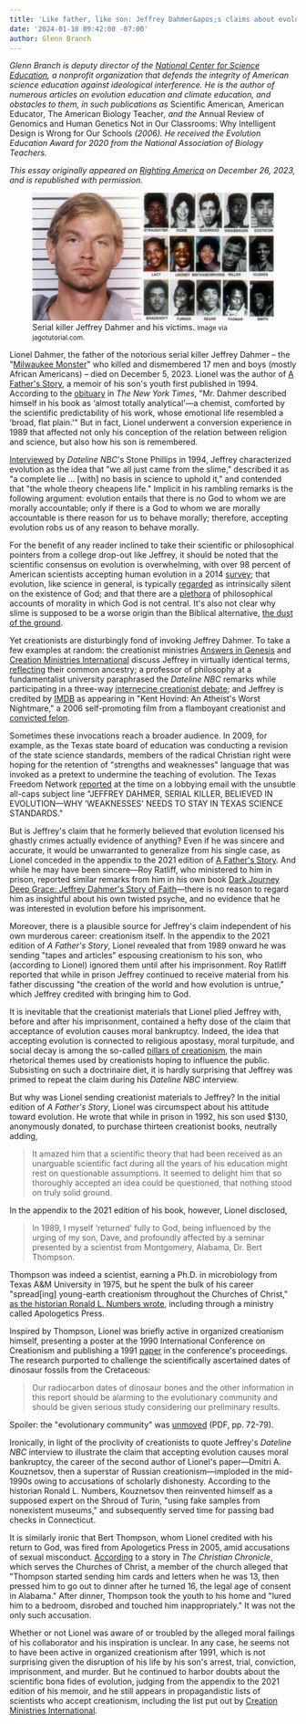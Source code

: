 ```yaml
---
title: 'Like father, like son: Jeffrey Dahmer&apos;s claims about evolution in light of Lionel Dahmer&apos;s creationism'
date: '2024-01-10 09:42:00 -07:00'
author: Glenn Branch
---
```


<div>

<p><i>Glenn Branch is deputy director of the <a href="https://ncse.ngo/">National Center for Science Education</a>, a nonprofit organization that defends the integrity of American science education against ideological interference. He is the author of numerous articles on evolution education and climate education, and obstacles to them, in such publications as </i>Scientific American<i>, </i>American Educator<i>, </i>The American Biology Teacher<i>, and the </i>Annual Review of Genomics and Human Genetics <i, and the co-editor, with Eugenie C. Scott, of </i>Not in Our Classrooms: Why Intelligent Design is Wrong for Our Schools<i> (2006). He received the Evolution Education Award for 2020 from the National Association of Biology Teachers.</i></p>

<p><i>This essay originally appeared on <a href="https://rightingamerica.net/like-father-like-son-jeffrey-dahmers-claims-about-evolution-in-light-of-lionel-dahmers-creationism/https:/rightingamerica.net/">Righting America</a> on December 26, 2023, and is republished with permission.</i></p>

<figure>
<img src="/uploads/2024/Branch_Dahmer_Article.jpg" alt="Jeffrey Dahmer and his victims"/>
<figcaption><a href=""></a>Serial killer Jeffrey Dahmer and his victims. <small>Image via jagotutorial.com.</small>
</figcaption>
</figure>

<p>Lionel Dahmer, the father of the notorious serial killer Jeffrey Dahmer – the "<a href="https://www.biography.com/crime/jeffrey-dahmer">Milwaukee Monster</a>" who killed and dismembered 17 men and boys (mostly African Americans) – died on December 5, 2023. Lionel was the author of <a href="https://www.tatteredcover.com/book/9781635615630">A Father's Story</a>, a memoir of his son's youth first published in 1994. According to the <a href="https://www.nytimes.com/2023/12/12/us/lionel-dahmer-dead.html">obituary</a> in <i>The New York Times</i>, "Mr. Dahmer described himself in his book as ‘almost totally analytical'—a chemist, comforted by the scientific predictability of his work, whose emotional life resembled a ‘broad, flat plain.'" But in fact, Lionel underwent a conversion experience in 1989 that affected not only his conception of the relation between religion and science, but also how his son is remembered.</p>

<!--more-->

<p><a href="https://www.youtube.com/watch?v=6tSxuyM93Js">Interviewed</a> by <i>Dateline NBC</i>'s Stone Phillips in 1994, Jeffrey characterized evolution as the idea that "we all just came from the slime," described it as "a complete lie … [with] no basis in science to uphold it," and contended that "the whole theory cheapens life." Implicit in his rambling remarks is the following argument: evolution entails that there is no God to whom we are morally accountable; only if there is a God to whom we are morally accountable is there reason for us to behave morally; therefore, accepting evolution robs us of any reason to behave morally.</p>

<p>For the benefit of any reader inclined to take their scientific or philosophical pointers from a college drop-out like Jeffrey, it should be noted that the scientific consensus on evolution is overwhelming, with over 98 percent of American scientists accepting human evolution in a 2014 <a href="https://www.pewresearch.org/internet/2015/01/29/public-and-scientists-express-strikingly-different-views-about-science-related-issues/">survey</a>; that evolution, like science in general, is typically <a href="https://nap.nationalacademies.org/read/5787/chapter/6#58">regarded</a> as intrinsically silent on the existence of God; and that there are a <a href="https://plato.stanford.edu/entries/metaethics/">plethora</a> of philosophical accounts of morality in which God is not central. It's also not clear why slime is supposed to be a worse origin than the Biblical alternative, <a href="https://www.biblegateway.com/passage/?search=Genesis%202&amp;version=NIV">the dust of the ground</a>.</p>

<p>Yet creationists are disturbingly fond of invoking Jeffrey Dahmer. To take a few examples at random: the creationist ministries <a href="https://answersingenesis.org/search/?refinement=&amp;language=en&amp;q=dahmer">Answers in Genesis</a> and <a href="https://creation.com/search?q=dahmer">Creation Ministries International</a> discuss Jeffrey in virtually identical terms, <a href="https://ncse.ngo/trouble-paradise">reflecting</a> their common ancestry; a professor of philosophy at a fundamentalist university paraphrased the <i>Dateline NBC</i> remarks while participating in a three-way <a href="https://zondervanacademic.com/products/three-views-on-creation-and-evolution">internecine creationist debate</a>; and Jeffrey is credited by <a href="https://www.imdb.com/title/tt5661968/">IMDB</a> as appearing in "Kent Hovind: An Atheist's Worst Nightmare," a 2006 self-promoting film from a flamboyant creationist and <a href="https://www.pnj.com/story/news/local/2015/07/10/hovind-free-jail-back-pensacola/29969745/">convicted felon</a>. </p>

<p>Sometimes these invocations reach a broader audience. In 2009, for example, as the Texas state board of education was conducting a revision of the state science standards, members of the radical Christian right were hoping for the retention of "strengths and weaknesses" language that was invoked as a pretext to undermine the teaching of evolution. The Texas Freedom Network <a href="https://tfn.org/jeffrey-dahmer-believed-in-evolution/">reported</a> at the time on a lobbying email with the unsubtle all-caps subject line "JEFFREY DAHMER, SERIAL KILLER, BELIEVED IN EVOLUTION—WHY ‘WEAKNESSES' NEEDS TO STAY IN TEXAS SCIENCE STANDARDS."</p>

<p>But is Jeffrey's claim that he formerly believed that evolution licensed his ghastly crimes actually evidence of anything? Even if he was sincere and accurate, it would be unwarranted to generalize from his single case, as Lionel conceded in the appendix to the 2021 edition of <a href="https://www.tatteredcover.com/book/9781635615630">A Father's Story</a>. And while he may have been sincere—Roy Ratliff, who ministered to him in prison, reported similar remarks from him in his own book <a href="https://www.tatteredcover.com/book/9780976779025">Dark Journey Deep Grace: Jeffrey Dahmer's Story of Faith</a>—there is no reason to regard him as insightful about his own twisted psyche, and no evidence that he was interested in evolution before his imprisonment.</p>

<p>Moreover, there is a plausible source for Jeffrey's claim independent of his own murderous career: creationism itself. In the appendix to the 2021 edition of <i>A Father's Story</i>, Lionel revealed that from 1989 onward he was sending "tapes and articles" espousing creationism to his son, who (according to Lionel) ignored them until after his imprisonment. Roy Ratliff reported that while in prison Jeffrey continued to receive material from his father discussing "the creation of the world and how evolution is untrue," which Jeffrey credited with bringing him to God.</p>

<p>It is inevitable that the creationist materials that Lionel plied Jeffrey with, before and after his imprisonment, contained a hefty dose of the claim that acceptance of evolution causes moral bankruptcy. Indeed, the idea that accepting evolution is connected to religious apostasy, moral turpitude, and social decay is among the so-called <a href="https://shuddhashar.com/learning-from-the-american-evolution-wars/">pillars of creationism</a>, the main rhetorical themes used by creationists hoping to influence the public. Subsisting on such a doctrinaire diet, it is hardly surprising that Jeffrey was primed to repeat the claim during his <i>Dateline NBC</i> interview.</p>

<p>But why was Lionel sending creationist materials to Jeffrey? In the initial edition of <i>A Father's Story</i>, Lionel was circumspect about his attitude toward evolution. He wrote that while in prison in 1992, his son used $130, anonymously donated, to purchase thirteen creationist books, neutrally adding, </p>

<blockquote><p>It amazed him that a scientific theory that had been received as an unarguable scientific fact during all the years of his education might rest on questionable assumptions. It seemed to delight him that so thoroughly accepted an idea could be questioned, that nothing stood on truly solid ground.</p></blockquote>

<p>In the appendix to the 2021 edition of his book, however, Lionel disclosed,</p>

<blockquote><p>In 1989, I myself ‘returned' fully to God, being influenced by the urging of my son, Dave, and profoundly affected by a seminar presented by a scientist from Montgomery, Alabama, Dr. Bert Thompson.</p></blockquote>

<p>Thompson was indeed a scientist, earning a Ph.D. in microbiology from Texas A&amp;M University in 1975, but he spent the bulk of his career "spread[ing] young-earth creationism throughout the Churches of Christ," <a href="https://www.tatteredcover.com/book/9780674023390">as the historian Ronald L. Numbers wrote</a>, including through a ministry called Apologetics Press.</p>

<p>Inspired by Thompson, Lionel was briefly active in organized creationism himself, presenting a poster at the 1990 International Conference on Creationism and publishing a 1991 <a href="https://digitalcommons.cedarville.edu/cgi/viewcontent.cgi?article=1458&amp;context=icc_proceedings">paper</a> in the conference's proceedings. The research purported to challenge the scientifically ascertained dates of dinosaur fossils from the Cretaceous: </p>

<blockquote><p>Our radiocarbon dates of dinosaur bones and the other information in this report should be alarming to the evolutionary community and should be given serious study considering our preliminary results.</p></blockquote>

<p>Spoiler: the "evolutionary community" was <a href="https://nabt.org/files/galleries/February2020ABT.pdf">unmoved</a> (PDF, pp. 72-79).</p>

<p>Ironically, in light of the proclivity of creationists to quote Jeffrey's <i>Dateline NBC</i> interview to illustrate the claim that accepting evolution causes moral bankruptcy, the career of the second author of Lionel's paper—Dmitri A. Kouznetsov, then a superstar of Russian creationism—imploded in the mid-1990s owing to accusations of scholarly dishonesty. According to the historian Ronald L. Numbers, Kouznetsov then reinvented himself as a supposed expert on the Shroud of Turin, "using fake samples from nonexistent museums," and subsequently served time for passing bad checks in Connecticut.</p>

<p>It is similarly ironic that Bert Thompson, whom Lionel credited with his return to God, was fired from Apologetics Press in 2005, amid accusations of sexual misconduct. <a href="https://christianchronicle.org/longtime-director-of-apologetics-press-fired/">According</a> to a story in <i>The Christian Chronicle</i>, which serves the Churches of Christ, a member of the church alleged that "Thompson started sending him cards and letters when he was 13, then pressed him to go out to dinner after he turned 16, the legal age of consent in Alabama." After dinner, Thompson took the youth to his home and "lured him to a bedroom, disrobed and touched him inappropriately." It was not the only such accusation.</p>

<p>Whether or not Lionel was aware of or troubled by the alleged moral failings of his collaborator and his inspiration is unclear. In any case, he seems not to have been active in organized creationism after 1991, which is not surprising given the disruption of his life by his son's arrest, trial, conviction, imprisonment, and murder. But he continued to harbor doubts about the scientific bona fides of evolution, judging from the appendix to the 2021 edition of his memoir, and he still appears in propagandistic lists of scientists who accept creationism, including the list put out by <a href="https://creation.com/scientists-alive-today-who-accept-the-biblical-account-of-creation">Creation Ministries International</a>.</p>

</div>
